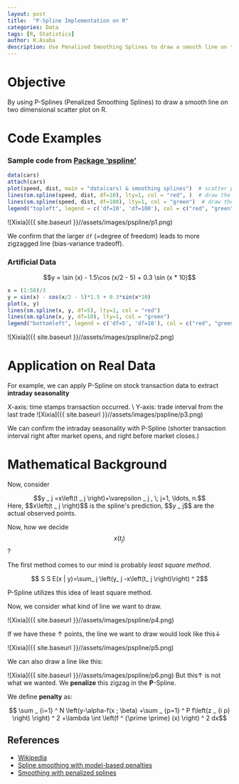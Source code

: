 ```yaml
---
layout: post
title:  "P-Spline Implementation on R"
categories: Data
tags: [R, Statistics]
author: K.Asaba
description: Use Penalized Smoothing Splines to draw a smooth line on two dimensional scatter plot on R
---
```

# Objective
By using P-Splines (Penalized Smoothing Splines) to draw a smooth line on two dimensional scatter plot on R.


# Code Examples

### Sample code from [Package ‘pspline’](https://cran.r-project.org/web/packages/pspline/pspline.pdf)


```r
data(cars)
attach(cars)
plot(speed, dist, main = "data(cars) & smoothing splines")  # scatter plot the original data
lines(sm.spline(speed, dist, df=10), lty=1, col = "red", )  # draw the P-Spline curve with degree of freedom 10
lines(sm.spline(speed, dist, df=100), lty=1, col = "green")  # draw the P-Spline curve with degree fo freedom 100
legend("topleft", legend = c('df=10', 'df=100'), col = c("red", "green"),  lty=c(1, 1))
```

 ![Xixia]({{ site.baseurl }}//assets/images/pspline/p1.png)

 We confirm that the larger `df` (=degree of freedom) leads to more zigzagged line (bias-variance tradeoff).


### Artificial Data

<div align="center">
$$y = \sin (x) - 1.5\cos (x/2 - 5) + 0.3 \sin (x * 10)$$
</div>

```r
x = (1:50)/3
y = sin(x) - cos(x/2 - 5)*1.5 + 0.3*sin(x*10)
plot(x, y)
lines(sm.spline(x, y, df=5), lty=1, col = "red")
lines(sm.spline(x, y, df=10), lty=1, col = "green")
legend("bottomleft", legend = c('df=5', 'df=10'), col = c("red", "green"),  lty=c(1, 1))
```

 ![Xixia]({{ site.baseurl }}//assets/images/pspline/p2.png)



# Application on Real Data
For example, we can apply P-Spline on stock transaction data to extract **intraday seasonality**

X-axis: time stamps transaction occurred.  \\
Y-axis: trade interval from the last trade
 ![Xixia]({{ site.baseurl }}//assets/images/pspline/p3.png)

We can confirm the intraday seasonality with P-Spline (shorter transaction interval right after market opens, and right before market closes.)

# Mathematical Background
Now, consider
<div align="center">
$$y _ j =x\left(t _ j \right)+\varepsilon _ j , \;  j=1, \ldots, n.$$
</div>
Here, $$x\left(t _ j \right)$$ is the spline's prediction, $$y _ j$$ are the actual observed points.

Now, how we decide $$x\left(t _ j \right)$$ ?

The first method comes to our mind is probably *least square method*.
<div align="center">
$$ S S E(x | y)=\sum_ j \left(y_ j -x\left(t_ j \right)\right) ^ 2$$
</div>

P-Spline utilizes this idea of least square method.

Now, we consider what kind of line we want to draw.


![Xixia]({{ site.baseurl }}//assets/images/pspline/p4.png)

If we have these ↑ points, the line we want to draw would look like this↓



![Xixia]({{ site.baseurl }}//assets/images/pspline/p5.png)

We can also draw a line like this:

![Xixia]({{ site.baseurl }}//assets/images/pspline/p6.png)
But this↑ is not what we wanted. We **penalize** this zigzag in the  **P**-Spline.

We define **penalty** as:
<div align="center">
$$ \sum _ {i=1} ^ N \left(y-\alpha-f(x ; \beta) +\sum _ {p=1} ^ P f\left(z _ {i p} \right)  \right) ^ 2 +\lambda \int \left(f ^ {\prime \prime} (x) \right) ^ 2 dx$$
</div>



## References
- [Wikipedia](https://en.wikipedia.org/wiki/Smoothing_spline#cite_note-EilersMarx1996-13)
- [Spline smoothing with model-based penalties](https://link.springer.com/article/10.3758/BF03200573)
- [Smoothing with penalized splines](https://csm.lshtm.ac.uk/wp-content/uploads/sites/6/2016/04/Antonio-Gasparrini-29-05-2015.pdf)



